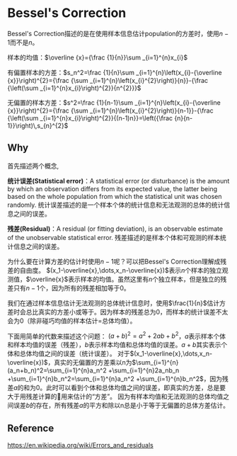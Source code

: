 # Bessel's Correction

Bessel's Correction描述的是在使用样本信息估计population的方差时，使用$n-1$而不是$n$。

样本的均值：$\overline {x}={\frac {1}{n}}\sum _{i=1}^{n}x_{i}$

有偏置样本的方差：$s_n^2=\frac {1}{n}\sum _{i=1}^{n}\left(x_{i}-{\overline {x}}\right)^{2}={\frac {\sum _{i=1}^{n}\left(x_{i}^{2}\right)}{n}}-{\frac {\left(\sum _{i=1}^{n}x_{i}\right)^{2}}{n^{2}}}$

无偏置的样本方差：$s^2=\frac {1}{n-1}\sum _{i=1}^{n}\left(x_{i}-{\overline {x}}\right)^{2}={\frac {\sum _{i=1}^{n}\left(x_{i}^{2}\right)}{n-1}}-{\frac {\left(\sum _{i=1}^{n}x_{i}\right)^{2}}{(n-1)n}}=\left({\frac {n}{n-1}}\right)\,s_{n}^{2}$

## Why

首先描述两个概念,

**统计误差(Statistical error)**：A statistical error (or disturbance) is the amount by which an observation differs from its expected value, the latter being based on the whole population from which the statistical unit was chosen randomly. 统计误差描述的是一个样本个体的统计信息和无法观测的总体的统计信息之间的误差。

**残差(Residual)**：A residual (or fitting deviation), is an observable estimate of the unobservable statistical error. 残差描述的是样本个体和可观测的样本统计信息之间的误差。

为什么要在计算方差的估计时使用$n-1$呢？可以把Bessel's Correction理解成残差的自由度。
$(x_1-\overline{x},\dots,x_n-\overline{x})$表示$n$个样本的独立观测值，$\overline{x}$表示样本的均值。虽然这里有$n$个独立样本，但是独立的残差只有$n-1$个，因为所有的残差相加等于0。

我们在通过样本信息估计无法观测的总体统计信息时，使用$\frac{1}{n}$估计方差时会总比真实的方差小或等于。因为样本的残差总为0，而样本的统计误差不太会为0（除非碰巧均值的样本估计=总体均值）。

下面用简单的代数来描述这个问题：
$(a+b)^2=a^2+2ab+b^2$，$a$表示样本个体和样本均值的误差（残差），$b$表示样本均值和总体均值的误差。$a+b$其实表示个体和总体均值之间的误差（统计误差）。
对于$(x_1-\overline{x},\dots,x_n-\overline{x})$，真实的无偏置的方差乘以n为$\sum_{i=1}^{n} (a_n+b_n)^2=\sum_{i=1}^{n}a_n^2 +\sum_{i=1}^{n}2a_nb_n +\sum_{i=1}^{n}b_n^2=\sum_{i=1}^{n}a_n^2 +\sum_{i=1}^{n}b_n^2$，因为残差$a$的和为0。此时可以看到个体和总体均值之间的误差，即真实的方差，总是要大于用残差计算的用来估计的“方差”。
因为有样本均值和无法观测的总体均值之间误差$b$的存在，所有残差$a$的平方和除以n总是小于等于无偏置的总体方差估计。

## Reference
https://en.wikipedia.org/wiki/Errors_and_residuals